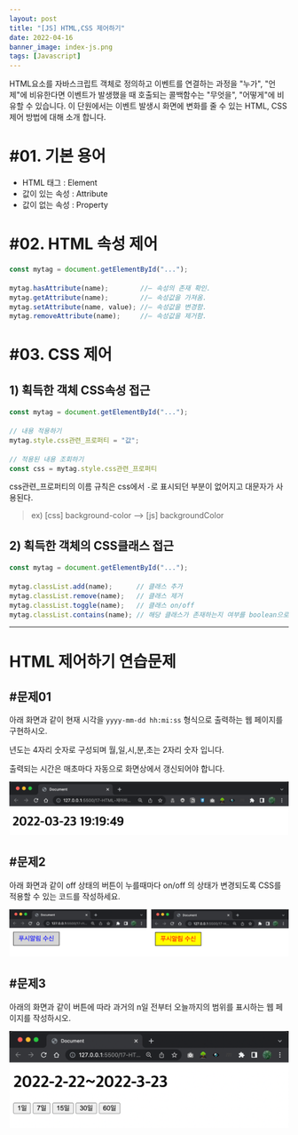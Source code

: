 ```yaml
---
layout: post
title: "[JS] HTML,CSS 제어하기"
date: 2022-04-16
banner_image: index-js.png
tags: [Javascript]
---
```


HTML요소를 자바스크립트 객체로 정의하고 이벤트를 연결하는 과정을 "누가", "언제"에 비유한다면 이벤트가 발생했을 때 호출되는 콜백함수는 "무엇을", "어떻게"에 비유할 수 있습니다. 이 단원에서는 이벤트 발생시 화면에 변화를 줄 수 있는 HTML, CSS 제어 방법에 대해 소개 합니다.

<!--more-->

# #01. 기본 용어

- HTML 태그 : Element
- 값이 있는 속성 : Attribute
- 값이 없는 속성 : Property


# #02. HTML 속성 제어

```javascript
const mytag = document.getElementById("...");

mytag.hasAttribute(name);        //— 속성의 존재 확인.
mytag.getAttribute(name);        //— 속성값을 가져옴.
mytag.setAttribute(name, value); //— 속성값을 변경함.
mytag.removeAttribute(name);     //— 속성값을 제거함.
```

# #03. CSS 제어

## 1) 획득한 객체 CSS속성 접근

```javascript
const mytag = document.getElementById("...");

// 내용 적용하기
mytag.style.css관련_프로퍼티 = "값";

// 적용된 내용 조회하기
const css = mytag.style.css관련_프로퍼티
```

css관련_프로퍼티의 이름 규칙은 css에서 `-`로 표시되던 부분이 없어지고 대문자가 사용된다.

> ex) [css] background-color  --> [js] backgroundColor


## 2) 획득한 객체의 CSS클래스 접근

```javascript
const mytag = document.getElementById("...");

mytag.classList.add(name);      // 클래스 추가 
mytag.classList.remove(name);   // 클래스 제거 
mytag.classList.toggle(name);   // 클래스 on/off
mytag.classList.contains(name); // 해당 클래스가 존재하는지 여부를 boolean으로 반환
```

--------------

# HTML 제어하기 연습문제

## #문제01

아래 화면과 같이 현재 시각을 `yyyy-mm-dd hh:mi:ss` 형식으로 출력하는 웹 페이지를 구현하시오.

년도는 4자리 숫자로 구성되며 월,일,시,분,초는 2자리 숫자 입니다.

출력되는 시간은 매초마다 자동으로 화면상에서 갱신되어야 합니다.

![q1](/images/posts/2022/0416/q1.png)

## #문제2

아래 화면과 같이 off 상태의 버튼이 누를때마다 on/off 의 상태가 변경되도록 CSS를 적용할 수 있는 코드를 작성하세요.

![q2](/images/posts/2022/0416/q2.png)


## #문제3

아래의 화면과 같이 버튼에 따라 과거의 n일 전부터 오늘까지의 범위를 표시하는 웹 페이지를 작성하시오.

![q4](/images/posts/2022/0416/q3.png)